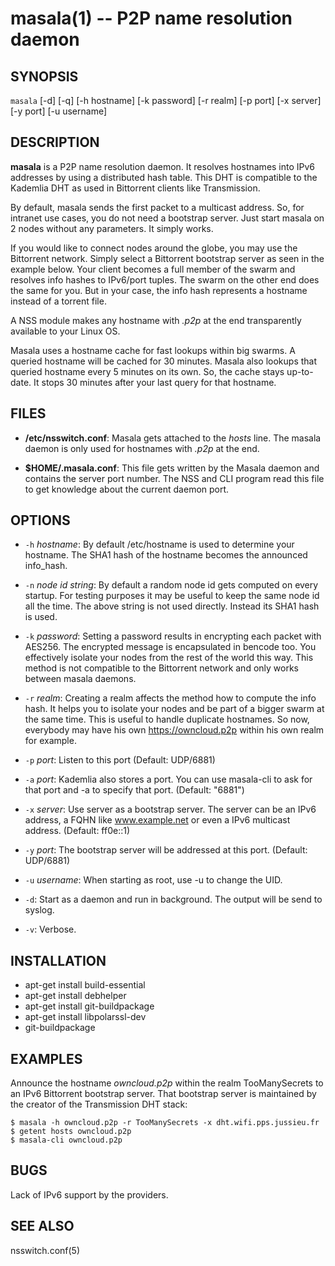 masala(1) -- P2P name resolution daemon
=======================================

## SYNOPSIS

`masala`  [-d] [-q] [-h hostname] [-k password] [-r realm] [-p port]
[-x server] [-y port] [-u username]

## DESCRIPTION

**masala** is a P2P name resolution daemon. It resolves hostnames into IPv6
addresses by using a distributed hash table. This DHT is compatible to the
Kademlia DHT as used in Bittorrent clients like Transmission.

By default, masala sends the first packet to a multicast address. So, for
intranet use cases, you do not need a bootstrap server. Just start masala on 2
nodes without any parameters. It simply works.

If you would like to connect nodes around the globe, you may use the Bittorrent
network. Simply select a Bittorrent bootstrap server as seen in the example
below. Your client becomes a full member of the swarm and resolves info hashes
to IPv6/port tuples. The swarm on the other end does the same for you. But in
your case, the info hash represents a hostname instead of a torrent file.

A NSS module makes any hostname with *.p2p* at the end transparently available
to your Linux OS.

Masala uses a hostname cache for fast lookups within big swarms. A queried
hostname will be cached for 30 minutes. Masala also lookups that queried
hostname every 5 minutes on its own. So, the cache stays up-to-date. It stops
30 minutes after your last query for that hostname.

## FILES

  * **/etc/nsswitch.conf**:
	Masala gets attached to the *hosts* line. The masala daemon is only used
	for hostnames with *.p2p* at the end.

  * **$HOME/.masala.conf**:
    This file gets written by the Masala daemon and contains the server port
	number. The NSS and CLI program read this file to get knowledge about the
	current daemon port.

## OPTIONS

  * `-h` *hostname*:
    By default /etc/hostname is used to determine your hostname. The SHA1 hash
	of the hostname becomes the announced info_hash.

  * `-n` *node id string*:
    By default a random node id gets computed on every startup. For testing
	purposes it may be useful to keep the same node id all the time. The above
	string is not used directly. Instead its SHA1 hash is used.

  * `-k` *password*:
	Setting a password results in encrypting each packet with AES256. The
	encrypted message is encapsulated in bencode too. You effectively
	isolate your nodes from the rest of the world this way. This method is not
	compatible to the Bittorrent network and only works between masala
	daemons.

  * `-r` *realm*:
	Creating a realm affects the method how to compute the info hash. It helps
	you to isolate your nodes and be part of a bigger swarm at the same time.
	This is useful to handle duplicate hostnames. So now, everybody may have his
	own https://owncloud.p2p within his own realm for example.

  * `-p` *port*:
	Listen to this port (Default: UDP/6881)

  * `-a` *port*:
	Kademlia also stores a port. You can use masala-cli to ask for that port and
	-a to specify that port. (Default: "6881")

  * `-x` *server*:
	Use server as a bootstrap server. The server can be an IPv6 address, a FQHN
	like www.example.net or even a IPv6 multicast address. (Default: ff0e::1)

  * `-y` *port*:
	The bootstrap server will be addressed at this port. (Default: UDP/6881)

  * `-u` *username*:
    When starting as root, use -u to change the UID.

  * `-d`:
	Start as a daemon and run in background. The output will be send to syslog.

  * `-v`:
	Verbose.

## INSTALLATION
  * apt-get install build-essential
  * apt-get install debhelper
  * apt-get install git-buildpackage
  * apt-get install libpolarssl-dev
  * git-buildpackage

## EXAMPLES

Announce the hostname *owncloud.p2p* within the realm TooManySecrets to an IPv6
Bittorrent bootstrap server. That bootstrap server is maintained by the creator
of the Transmission DHT stack:

	$ masala -h owncloud.p2p -r TooManySecrets -x dht.wifi.pps.jussieu.fr
	$ getent hosts owncloud.p2p
	$ masala-cli owncloud.p2p

## BUGS

Lack of IPv6 support by the providers.

## SEE ALSO

nsswitch.conf(5)
